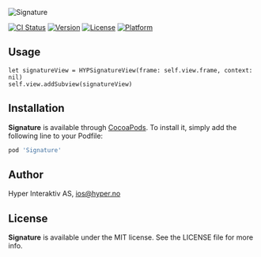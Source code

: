 ![Signature](https://raw.githubusercontent.com/hyperoslo/Signature/master/Assets/cover.png)

[![CI Status](http://img.shields.io/travis/hyperoslo/Signature.svg?style=flat)](https://travis-ci.org/hyperoslo/Signature)
[![Version](https://img.shields.io/cocoapods/v/Signature.svg?style=flat)](http://cocoadocs.org/docsets/Signature)
[![License](https://img.shields.io/cocoapods/l/Signature.svg?style=flat)](http://cocoadocs.org/docsets/Signature)
[![Platform](https://img.shields.io/cocoapods/p/Signature.svg?style=flat)](http://cocoadocs.org/docsets/Signature)

## Usage

```objc
let signatureView = HYPSignatureView(frame: self.view.frame, context: nil)
self.view.addSubview(signatureView)
```

## Installation

**Signature** is available through [CocoaPods](http://cocoapods.org). To install
it, simply add the following line to your Podfile:

```ruby
pod 'Signature'
```

## Author

Hyper Interaktiv AS, ios@hyper.no

## License

**Signature** is available under the MIT license. See the LICENSE file for more info.
